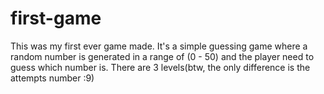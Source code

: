 # first-game
This was my first ever game made. It's a simple guessing game where a random number is generated in a range of (0 - 50) and the player need to guess which number is. There are 3 levels(btw, the only difference is the attempts number :9)
